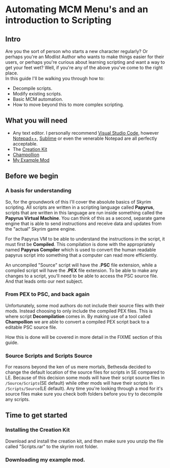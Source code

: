 # Automating MCM Menu's and an introduction to Scripting

## Intro

Are you the sort of person who starts a new character regularly? Or perhaps you're an Modlist Author who wants to make things easier for their users, or perhaps you're curious about learning scripting and want a way to get your feet wet? Well, if you're any of the above you've come to the right place.  
In this guide I'll be walking you through how to:  

- Decompile scripts.
- Modify existing scripts.
- Basic MCM automation.
- How to move beyond this to more complex scripting.  

## What you will need

- Any text editor. I personally recommend [Visual Studio Code](https://code.visualstudio.com/download), however [Notepad++](https://notepad-plus-plus.org/downloads/), [Sublime](https://www.sublimetext.com/) or even the venerable Notepad are all perfectly acceptable.
- The [Creation Kit](https://www.creationkit.com/index.php?title=Category:Getting_Started#Installing_the_Creation_Kit)
- [Champollion](https://www.nexusmods.com/skyrim/mods/35307/?tab=files)
- [My Example Mod](FIXME)

## Before we begin

### A basis for understanding

So, for the groundwork of this I'll cover the absolute basics of Skyrim scripting. All scripts are written in a scripting language called **Papyrus**, scripts that are written in this language are run inside something called the **Papyrus Virtual Machine**. You can think of this as a second, separate game engine that is able to send instructions and receive data and updates from the "actual" Skyrim game engine.  

For the Papyrus VM to be able to understand the instructions in the script, it must first be **Compiled**.  This compilation is done with the appropriately named **Papyrus Compiler** which is used to convert the human readable papyrus script into something that a computer can read more efficiently.  

An uncompiled "Source" script will have the **.PSC** file extension, while a compiled script will have the **.PEX** file extension. To be able to make any changes to a script, you'll need to be able to access the PSC source file. And that leads onto our next subject.

### From PEX to PSC, and back again

Unfortunately, some mod authors do not include their source files with their mods. Instead choosing to only include the compiled PEX files. This is where script **Decompilation** comes in. By making use of a tool called **Champollion** we are able to convert a compiled PEX script back to a editable PSC source file.  

How this is done will be covered in more detail in the FIXME section of this guide.

### Source Scripts and Scripts Source

For reasons beyond the ken of us mere mortals, Bethesda decided to change the default location of the source files for scripts in SE compared to LE. Because of this decision some mods will have their script source files in ``/Source/Scripts``(SE default) while other mods will have their scripts in ``/Scripts/Source``(LE default). Any time you're looking through a mod for it's source files make sure you check both folders before you try to decompile any scripts.

## Time to get started

### Installing the Creation Kit

Download and install the creation kit, and then make sure you unzip the file called "Scripts.rar" to the skyrim root folder. 

### Downloading my example mod.